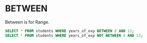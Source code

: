 # BETWEEN 

Between is for Range.

```SQL
SELECT * FROM students WHERE years_of_exp BETWEEN 8 AND 12; 
SELECT * FROM students WHERE years_of_exp NOT BETWEEN 8 AND 12; 
```